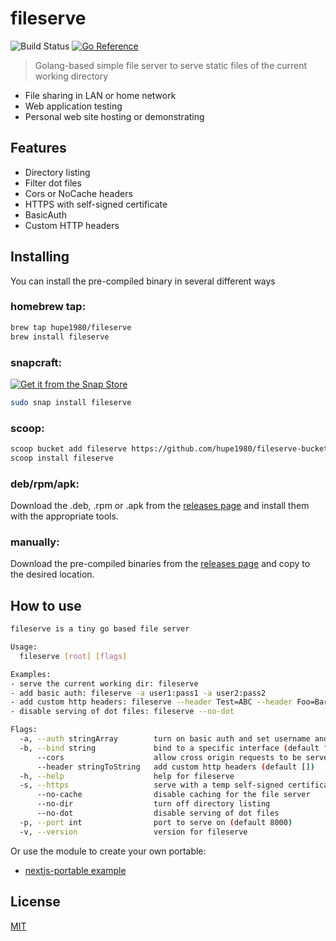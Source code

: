 # fileserve
![Build Status](https://github.com/hupe1980/fileserve/workflows/build/badge.svg) 
[![Go Reference](https://pkg.go.dev/badge/github.com/hupe1980/fileserve.svg)](https://pkg.go.dev/github.com/hupe1980/fileserve)
> Golang-based simple file server to serve static files of the current working directory
- File sharing in LAN or home network
- Web application testing
- Personal web site hosting or demonstrating

## Features
- Directory listing
- Filter dot files
- Cors or NoCache headers
- HTTPS with self-signed certificate
- BasicAuth
- Custom HTTP headers

## Installing
You can install the pre-compiled binary in several different ways

### homebrew tap:
```bash
brew tap hupe1980/fileserve
brew install fileserve
```

### snapcraft:
[![Get it from the Snap Store](https://snapcraft.io/static/images/badges/en/snap-store-black.svg)](https://snapcraft.io/fileserve)
```bash
sudo snap install fileserve
```

### scoop:
```bash
scoop bucket add fileserve https://github.com/hupe1980/fileserve-bucket.git
scoop install fileserve
```

### deb/rpm/apk:

Download the .deb, .rpm or .apk from the [releases page](https://github.com/hupe1980/fileserve/releases) and install them with the appropriate tools.

### manually:
Download the pre-compiled binaries from the [releases page](https://github.com/hupe1980/fileserve/releases) and copy to the desired location.

## How to use
```bash
fileserve is a tiny go based file server

Usage:
  fileserve [root] [flags]

Examples:
- serve the current working dir: fileserve
- add basic auth: fileserve -a user1:pass1 -a user2:pass2
- add custom http headers: fileserve --header Test=ABC --header Foo=Bar
- disable serving of dot files: fileserve --no-dot

Flags:
  -a, --auth stringArray        turn on basic auth and set username and password (separate by colon)
  -b, --bind string             bind to a specific interface (default "0.0.0.0")
      --cors                    allow cross origin requests to be served
      --header stringToString   add custom http headers (default [])
  -h, --help                    help for fileserve
  -s, --https                   serve with a temp self-signed certificate via HTTPS
      --no-cache                disable caching for the file server
      --no-dir                  turn off directory listing
      --no-dot                  disable serving of dot files
  -p, --port int                port to serve on (default 8000)
  -v, --version                 version for fileserve
```

Or use the module to create your own portable:
* [nextjs-portable example](_examples/nextjs-portable) 

## License
[MIT](LICENCE)
